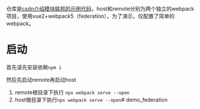 仓库是[csdn介绍模块联邦的示例代码](https://blog.csdn.net/weixin_50794208/article/details/130730839)，host和remote分别为两个独立的webpack项目，使用vue2+webpack5（federation），为了演示，仅配置了简单的webpack。

# 启动
首先请先安装依赖`npm i`

然后先启动remote再启动host
1. remote根目录下执行 `npx webpack serve --open`
2. host根目录下执行`npx webpack serve --open`# demo_federation
